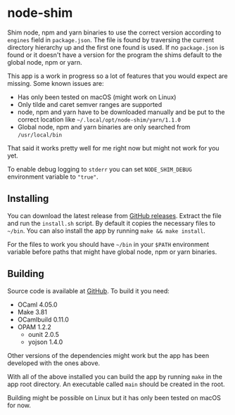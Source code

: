 # node-shim

Shim node, npm and yarn binaries to use the correct version according to `engines` field in `package.json`. The file is found by traversing the current directory hierarchy up and the first one found is used. If no `package.json` is found or it doesn't have a version for the program the shims default to the global node, npm or yarn.

This app is a work in progress so a lot of features that you would expect are missing. Some known issues are:

- Has only been tested on macOS (might work on Linux)
- Only tilde and caret semver ranges are supported
- node, npm and yarn have to be downloaded manually and be put to the correct location like `~/.local/opt/node-shim/yarn/1.1.0`
- Global node, npm and yarn binaries are only searched from `/usr/local/bin`

That said it works pretty well for me right now but might not work for you yet.

To enable debug logging to `stderr` you can set `NODE_SHIM_DEBUG` environment variable to `"true"`.

## Installing

You can download the latest release from [GitHub releases](https://github.com/Hilzu/node-shim/releases). Extract the file and run the `install.sh` script. By default it copies the necessary files to `~/bin`. You can also install the app by running `make && make install`.

For the files to work you should have `~/bin` in your `$PATH` environment variable before paths that might have global node, npm or yarn binaries.

## Building

Source code is available at [GitHub](https://github.com/Hilzu/node-shim). To build it you need:

- OCaml 4.05.0
- Make 3.81
- OCamlbuild 0.11.0
- OPAM 1.2.2
    - ounit 2.0.5
    - yojson 1.4.0

Other versions of the dependencies might work but the app has been developed with the ones above.

With all of the above installed you can build the app by running `make` in the app root directory. An executable called `main` should be created in the root.

Building might be possible on Linux but it has only been tested on macOS for now.
